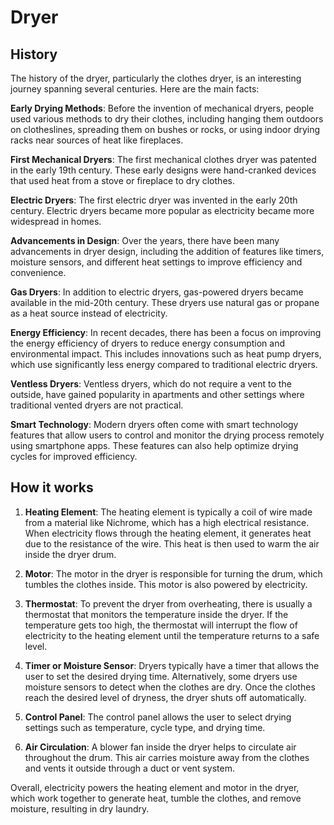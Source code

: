 

# Dryer

## History

The history of the dryer, particularly the clothes dryer, is an interesting journey spanning several centuries. Here are the main facts:

**Early Drying Methods**: Before the invention of mechanical dryers, people used various methods to dry their clothes, including hanging them outdoors on clotheslines, spreading them on bushes or rocks, or using indoor drying racks near sources of heat like fireplaces.

**First Mechanical Dryers**: The first mechanical clothes dryer was patented in the early 19th century. These early designs were hand-cranked devices that used heat from a stove or fireplace to dry clothes.

**Electric Dryers**: The first electric dryer was invented in the early 20th century. Electric dryers became more popular as electricity became more widespread in homes.

**Advancements in Design**: Over the years, there have been many advancements in dryer design, including the addition of features like timers, moisture sensors, and different heat settings to improve efficiency and convenience.

**Gas Dryers**: In addition to electric dryers, gas-powered dryers became available in the mid-20th century. These dryers use natural gas or propane as a heat source instead of electricity.

**Energy Efficiency**: In recent decades, there has been a focus on improving the energy efficiency of dryers to reduce energy consumption and environmental impact. This includes innovations such as heat pump dryers, which use significantly less energy compared to traditional electric dryers.

**Ventless Dryers**: Ventless dryers, which do not require a vent to the outside, have gained popularity in apartments and other settings where traditional vented dryers are not practical.

**Smart Technology**: Modern dryers often come with smart technology features that allow users to control and monitor the drying process remotely using smartphone apps. These features can also help optimize drying cycles for improved efficiency.

## How it works

1. **Heating Element**: The heating element is typically a coil of wire made from a material like Nichrome, which has a high electrical resistance. When electricity flows through the heating element, it generates heat due to the resistance of the wire. This heat is then used to warm the air inside the dryer drum.

2. **Motor**: The motor in the dryer is responsible for turning the drum, which tumbles the clothes inside. This motor is also powered by electricity.

3. **Thermostat**: To prevent the dryer from overheating, there is usually a thermostat that monitors the temperature inside the dryer. If the temperature gets too high, the thermostat will interrupt the flow of electricity to the heating element until the temperature returns to a safe level.

4. **Timer or Moisture Sensor**: Dryers typically have a timer that allows the user to set the desired drying time. Alternatively, some dryers use moisture sensors to detect when the clothes are dry. Once the clothes reach the desired level of dryness, the dryer shuts off automatically.

5. **Control Panel**: The control panel allows the user to select drying settings such as temperature, cycle type, and drying time.

6. **Air Circulation**: A blower fan inside the dryer helps to circulate air throughout the drum. This air carries moisture away from the clothes and vents it outside through a duct or vent system.

Overall, electricity powers the heating element and motor in the dryer, which work together to generate heat, tumble the clothes, and remove moisture, resulting in dry laundry.